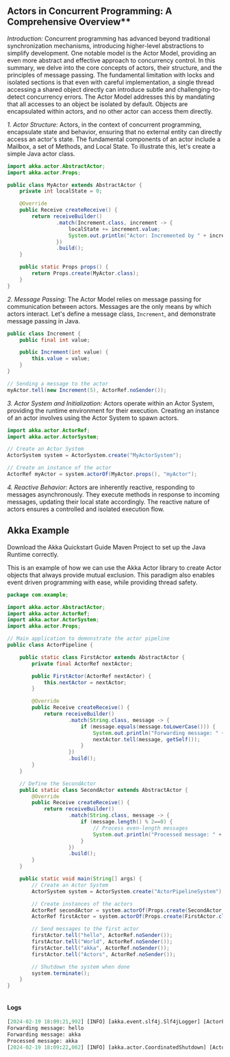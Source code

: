 ## Actors in Concurrent Programming: A Comprehensive Overview**

*Introduction:*
Concurrent programming has advanced beyond traditional synchronization mechanisms, introducing higher-level abstractions to simplify development. One notable model is the Actor Model, providing an even more abstract and effective approach to concurrency control. In this summary, we delve into the core concepts of actors, their structure, and the principles of message passing.
The fundamental limitation with locks and isolated sections is that even with careful implementation, a single thread accessing a shared object directly can introduce subtle and challenging-to-detect concurrency errors. The Actor Model addresses this by mandating that all accesses to an object be isolated by default. Objects are encapsulated within actors, and no other actor can access them directly.

*1. Actor Structure:*
Actors, in the context of concurrent programming, encapsulate state and behavior, ensuring that no external entity can directly access an actor's state. The fundamental components of an actor include a Mailbox, a set of Methods, and Local State. To illustrate this, let's create a simple Java actor class.

```java
import akka.actor.AbstractActor;
import akka.actor.Props;

public class MyActor extends AbstractActor {
    private int localState = 0;

    @Override
    public Receive createReceive() {
        return receiveBuilder()
                .match(Increment.class, increment -> {
                    localState += increment.value;
                    System.out.println("Actor: Incremented by " + increment.value + ". Local State: " + localState);
                })
                .build();
    }

    public static Props props() {
        return Props.create(MyActor.class);
    }
}
```

*2. Message Passing:*
The Actor Model relies on message passing for communication between actors. Messages are the only means by which actors interact. Let's define a message class, `Increment`, and demonstrate message passing in Java.

```java
public class Increment {
    public final int value;

    public Increment(int value) {
        this.value = value;
    }
}

// Sending a message to the actor
myActor.tell(new Increment(5), ActorRef.noSender());
```

*3. Actor System and Initialization:*
Actors operate within an Actor System, providing the runtime environment for their execution. Creating an instance of an actor involves using the Actor System to spawn actors.

```java
import akka.actor.ActorRef;
import akka.actor.ActorSystem;

// Create an Actor System
ActorSystem system = ActorSystem.create("MyActorSystem");

// Create an instance of the actor
ActorRef myActor = system.actorOf(MyActor.props(), "myActor");
```

*4. Reactive Behavior:*
Actors are inherently reactive, responding to messages asynchronously. They execute methods in response to incoming messages, updating their local state accordingly. The reactive nature of actors ensures a controlled and isolated execution flow.

## Akka Example

Download the Akka Quickstart Guide Maven Project to set up the Java Runtime correctly.

This is an example of how we can use the Akka Actor library to create Actor objects that always provide mutual exclusion. This paradigm also enables event driven programming with ease, while providing thread safety.

```java
package com.example;

import akka.actor.AbstractActor;
import akka.actor.ActorRef;
import akka.actor.ActorSystem;
import akka.actor.Props;

// Main application to demonstrate the actor pipeline
public class ActorPipeline {

    public static class FirstActor extends AbstractActor {
        private final ActorRef nextActor;

        public FirstActor(ActorRef nextActor) {
            this.nextActor = nextActor;
        }

        @Override
        public Receive createReceive() {
            return receiveBuilder()
                    .match(String.class, message -> {
                        if (message.equals(message.toLowerCase())) {
                            System.out.println("Forwarding message: " + message);
                            nextActor.tell(message, getSelf());
                        }
                    })
                    .build();
        }
    }

    // Define the SecondActor
    public static class SecondActor extends AbstractActor {
        @Override
        public Receive createReceive() {
            return receiveBuilder()
                    .match(String.class, message -> {
                        if (message.length() % 2==0) {
                            // Process even-length messages
                            System.out.println("Processed message: " + message);
                        }
                    })
                    .build();
        }
    }

    public static void main(String[] args) {
        // Create an Actor System
        ActorSystem system = ActorSystem.create("ActorPipelineSystem");

        // Create instances of the actors
        ActorRef secondActor = system.actorOf(Props.create(SecondActor.class), "secondActor");
        ActorRef firstActor = system.actorOf(Props.create(FirstActor.class, secondActor), "firstActor");

        // Send messages to the first actor
        firstActor.tell("hello", ActorRef.noSender());
        firstActor.tell("World", ActorRef.noSender());
        firstActor.tell("akka", ActorRef.noSender());
        firstActor.tell("Actors", ActorRef.noSender());

        // Shutdown the system when done
        system.terminate();
    }
}



```

#### Logs

```perl
[2024-02-19 18:09:21,992] [INFO] [akka.event.slf4j.Slf4jLogger] [ActorPipelineSystem-akka.actor.default-dispatcher-4] [] - Slf4jLogger started
Forwarding message: hello
Forwarding message: akka
Processed message: akka
[2024-02-19 18:09:22,082] [INFO] [akka.actor.CoordinatedShutdown] [ActorPipelineSystem-akka.actor.default-dispatcher-5] [CoordinatedShutdown(akka://ActorPipelineSystem)] - Running CoordinatedShutdown with reason [ActorSystemTerminateReason]
```
